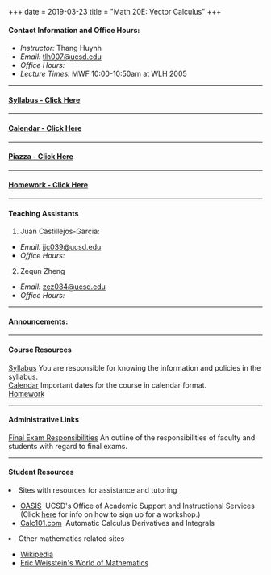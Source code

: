 +++
date = 2019-03-23
title = "Math 20E: Vector Calculus"
+++

#### Contact Information and Office Hours:  

  * *Instructor:* Thang Huynh  
  * *Email:* <tlh007@ucsd.edu>    
  * *Office Hours:* 
  * *Lecture Times:* 	MWF	10:00-10:50am at WLH 2005

[email]: mailto:tlh007@ucsd.edu

---

#### [Syllabus - Click Here](https://www.thanghuynh.io/teaching/math20e_spring2019/syllabus/)

---

#### [Calendar - Click Here](https://www.thanghuynh.io/teaching/math20e_spring2019/calendar/)

---

#### [Piazza - Click Here](https://www.piazza.com/ucsd/spring2019/math20electurea00)
---  

#### [Homework - Click Here](https://www.thanghuynh.io/teaching/math20e_spring2019/homework/) 

---

#### Teaching Assistants  

1. Juan Castillejos-Garcia:  
  * *Email:* <jjc039@ucsd.edu>  
  * *Office Hours:* 
2. Zequn Zheng	  
  * *Email:* <zez084@ucsd.edu>
  * *Office Hours:* 


--- 

#### Announcements:

---  

#### Course Resources  

[Syllabus](https://www.thanghuynh.io/teaching/math20e_spring2019/syllabus/) You are responsible for knowing the information and policies in the syllabus.  
[Calendar](https://www.thanghuynh.io/teaching/math20e_spring2019/calendar/) Important dates for the course in calendar format.  
[Homework](https://www.thanghuynh.io/teaching/math20e_spring2019/homework/) 


---  

#### Administrative Links  
[Final Exam Responsibilities](http://blink.ucsd.edu/Blink/External/Topics/How_To/0,1260,17998,00.html) An outline of the responsibilities of faculty and students
with regard to final exams.


---

#### Student Resources

<li>Sites with resources for assistance and tutoring
<ul><p></p><li><a href="http://oasis.ucsd.edu/">OASIS</a> &nbsp;UCSD's Office of Academic Support and
Instructional Services (Click <a href="https://students.ucsd.edu/academics/_organizations/oasis/math-science/workshops.html">here</a> for info on how to sign up for a workshop.)</li> 
<li><a href="http://www.calc101.com/">Calc101.com</a> &nbsp;Automatic Calculus Derivatives and
Integrals</li>
<p></p>
</ul></li>

<li>Other mathematics related sites 
<p></p><ul>
<li><a href="http://en.wikipedia.org/wiki/Portal:Mathematics">Wikipedia</a></li>
<li><a href="http://mathworld.wolfram.com/">Eric Weisstein's World of Mathematics</a></li>
</ul></li>








